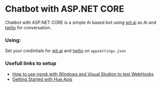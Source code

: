 # Chatbot with ASP.NET CORE

Chatbot with ASP.NET CORE is a simple Ai based bot using [wit.ai](https://wit.ai/) as Ai and [twilio](https://www.twilio.com/) for conversation.

### Using:

Set your credintials for [wit.ai](https://wit.ai/) and [twilio](https://www.twilio.com/) on `appsettings.json`

### Usefull links to setup 

- [How to use ngrok with Windows and Visual Studion to test WebHooks](https://www.twilio.com/docs/guides/how-use-ngrok-windows-and-visual-studio-test-webhooks)
- [Getting Started with Hue Apis](http://www.developers.meethue.com/documentation/getting-started)


